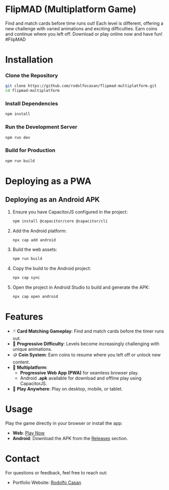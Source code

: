 # FlipMAD (Multiplatform Game)

Find and match cards before time runs out! Each level is different, offering a new challenge with varied animations and exciting difficulties. Earn coins and continue where you left off. Download or play online now and have fun! #FlipMAD


# Installation
### Clone the Repository
```bash
git clone https://github.com/rodolfocasan/flipmad-multiplatform.git
cd flipmad-multiplatform
```

### Install Dependencies
```bash
npm install
```

### Run the Development Server
```bash
npm run dev
```

### Build for Production
```bash
npm run build
```


# Deploying as a PWA
## Deploying as an Android APK
1. Ensure you have CapacitorJS configured in the project:
   ```bash
   npm install @capacitor/core @capacitor/cli
   ```
2. Add the Android platform:
   ```bash
   npx cap add android
   ```
3. Build the web assets:
   ```bash
   npm run build
   ```
4. Copy the build to the Android project:
   ```bash
   npx cap sync
   ```
5. Open the project in Android Studio to build and generate the APK:
   ```bash
   npx cap open android
   ```


# Features
- 🃏 **Card Matching Gameplay**: Find and match cards before the timer runs out.
- 🌟 **Progressive Difficulty**: Levels become increasingly challenging with unique animations.
- 🪙 **Coin System**: Earn coins to resume where you left off or unlock new content.
- 📱 **Multiplatform**: 
  - **Progressive Web App (PWA)** for seamless browser play.
  - Android **.apk** available for download and offline play using CapacitorJS.
- 🔗 **Play Anywhere**: Play on desktop, mobile, or tablet.


# Usage
Play the game directly in your browser or install the app:
- **Web**: [Play Now](https://flipmad-multiplatform.vercel.app/)
- **Android**: Download the APK from the [Releases](https://github.com/rodolfocasan/flipmad-multiplatform/releases) section.


# Contact
For questions or feedback, feel free to reach out:
- Portfolio Website: [Rodolfo Casan](https://rodolfocasan.vercel.app/)

